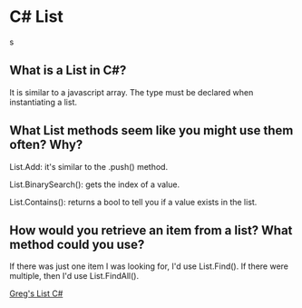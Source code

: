 # C# List
s
## What is a List in C#?
It is similar to a javascript array. The type must be declared when instantiating a list.
## What List methods seem like you might use them often? Why?
List.Add: it's similar to the .push() method.

List.BinarySearch(): gets the index of a value.

List.Contains(): returns a bool to tell you if a value exists in the list.

## How would you retrieve an item from a list? What method could you use?
If there was just one item I was looking for, I'd use List.Find(). If there were multiple, then I'd use List.FindAll().

[Greg's List C#](https://github.com/amanda-rice/gregslistcsharp)